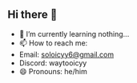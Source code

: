 ## Hi there 👋

- 🌱 I’m currently learning nothing...
- 📫 How to reach me:
-   Email: soloicyy6@gmail.com
-   Discord: waytooicyy
- 😄 Pronouns: he/him
